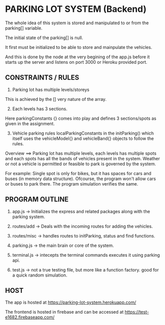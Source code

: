 # PARKING LOT SYSTEM (Backend)

The whole idea of this system is stored and manipulated to or from the parking[] variable.

The initial state of the parking[] is null.

It first must be initialized to be able to store and mainpulate the vehicles.

And this is done by the node at the very begining of the app.js before it starts up the server and listens on port 3000 or Heroku provided port.

## CONSTRAINTS / RULES

1. Parking lot has multiple levels/storeys

This is achieved by the [] very nature of the array.

2. Each levels has 3 sections.

Here parkingConstants {} comes into play and defines 3 sections/spots as given in the assignment.

3. Vehicle parking rules localParkingConstants in the initParking() which itself uses the vehicleModel{} and vehicleBand{} objects to follow the rules.

Overview ==> Parking lot has multiple levels, each levels has multiple spots and each spots has all the bands of vehicles present in the system. Weather or not a vehicle is permitted or feasible to park is governed by the system.

For example: Single spot is only for bikes, but it has spaces for cars and buses (in memory data structure). Ofcourse, the program won't allow cars or buses to park there. The program simulation verifies the same.


## PROGRAM OUTLINE

1. app.js -> Initializes the express and related packages along with the parking system.

2. routes/add -> Deals with the incoming routes for adding the vehicles.

3. routes/misc -> handles routes to initParking, status and find functions.

4. parking.js -> the main brain or core of the system.

5. terminal.js -> intecepts the terminal commands executes it using parking api.

6. test.js -> not a true testing file, but more like a function factory. good for a quick random simulation.

## HOST
The app is hosted at https://parking-lot-system.herokuapp.com/

The frontend is hosted in firebase and can be accessed at https://test-e1682.firebaseapp.com/